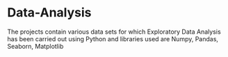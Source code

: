 # Data-Analysis
The projects contain various data sets for which Exploratory Data Analysis has been carried out using Python and 
libraries used are Numpy, Pandas, Seaborn, Matplotlib

